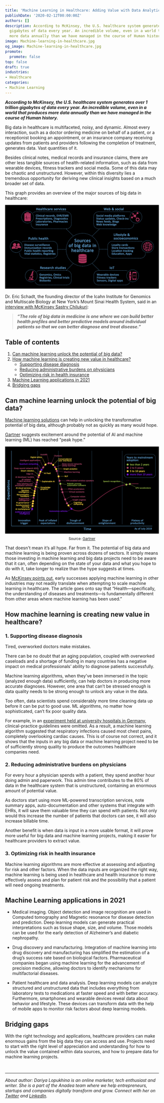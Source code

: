 ```yaml
---
title: 'Machine Learning in Healthcare: Adding Value with Data Analytics'
publishDate: '2020-02-12T00:00:00Z'
authors: []
description: According to McKinsey, the U.S. healthcare system generates over 1 trillion
  gigabytes of data every year. An incredible volume, even in a world that produces
  more data annually than we have managed in the course of Human history.
image: Machine-learning-in-healthcare.jpg
og_image: Machine-learning-in-healthcare.jpg
promote:
  promote: false
top: false
draft: true
industries:
- Healthcare
categories:
- Machine Learning
---
```


***According to McKinsey, the U.S. healthcare system generates over 1 trillion gigabytes of data every year. An incredible volume, even in a world that produces more data annually than we have managed in the course of Human history.***

Big data in healthcare is multifaceted, noisy, and dynamic. Almost every interaction, such as a doctor ordering medicine on behalf of a patient, or a receptionist booking an appointment, or an insurance company receiving updates from patients and providers following the completion of treatment, generates data. Vast quantities of it.

Besides clinical notes, medical records and insurance claims, there are other less tangible sources of health-related information, such as data from wearable devices, fitness trackers and social media. Some of this data may be chaotic and unstructured. However, within this diversity lies a tremendous opportunity for deriving new clinical insights based on a much broader set of data.

This graph provides an overview of the major sources of big data in healthcare:

![Sources of big data in healthcare](Sources-of-big-data-in-healthcare.jpg)

Dr. Eric Schadt, the founding director of the Icahn Institute for Genomics and Multiscale Biology at New York’s Mount Sinai Health System, said in an <a href="https://www.mckinsey.com/industries/life-sciences/our-insights/the-role-of-big-data-in-medicine" target="_blank">interview with McKinsey Sastry Chilukuri</a>:

> ***“The role of big data in medicine is one where we can build better health profiles and better predictive models around individual patients so that we can better diagnose and treat disease.”***

<h2>Table of contents</h2>
<ol>
 <li><a href="#machine-learning">Can machine learning unlock the potential of big data?</a>
 <li><a href="#machine-learning-in-healthcare"> How machine learning is creating new value in healthcare?</a>
 <ul>
  <li><a href="#disease-diagnosis">Supporting disease diagnosis</a></li>
  <li><a href="#reducing-burdens">Reducing administrative burdens on physicians</a></li>
  <li><a href="#optimizing-risk">Optimizing risk in health insurance</a></li>
 </ul>
 <li><a href="#ML-in-2021">Machine Learning applications in 2021</a>
 <li><a href="#conclusion">Bridging gaps</a>
 </li>
</ol>

 <a name="machine-learning"></a>
## Can machine learning unlock the potential of big data?

<a href="https://anadea.info/solutions/machine-learning-software-development" target="_blank">Machine learning solutions</a> can help in unlocking the transformative potential of big data, although probably not as quickly as many would hope.

<a href="https://www.gartner.com/smarterwithgartner/top-trends-on-the-gartner-hype-cycle-for-artificial-intelligence-2019" target="_blank">Gartner</a> suggests excitement around the potential of AI and machine learning (ML) has reached “peak hype.”

<center><img src="Hype-cycle-for-ML-2019.jpg" alt="Artificial intelligence trends"></center>
<center><sub>Source: <a href="https://www.gartner.com/smarterwithgartner/top-trends-on-the-gartner-hype-cycle-for-artificial-intelligence-2019" rel="nofollow" target="_blank">Gartner</a></sub></center>

That doesn't mean it’s all hype. Far from it. The potential of big data and machine learning is being proven across dozens of sectors. It simply means those investing in machine learning and big data projects need to be aware that it can, often depending on the state of your data and what you hope to do with it, take longer to realize than the hype suggests at times.

As <a href="https://www.mckinsey.com/industries/life-sciences/our-insights/machine-learning-and-therapeutics-2-0-avoiding-hype-realizing-potential" target="_blank">McKinsey points out</a>, early successes applying machine learning in other industries may not readily translate when attempting to scale machine learning in healthcare. The article goes onto say that “Health—specifically, the understanding of diseases and treatments—is fundamentally different from other areas where machine learning has been used.”

<a name="machine-learning-in-healthcare"></a>
## How machine learning is creating new value in healthcare?
<a name="disease-diagnosis"></a>
### 1. Supporting disease diagnosis

Tired, overworked doctors make mistakes.

There can be no doubt that an aging population, coupled with overworked caseloads and a shortage of funding in many countries has a negative impact on medical professionals’ ability to diagnose patients successfully.

Machine learning algorithms, when they've been immersed in the topic (analyzed enough data) sufficiently, can help doctors in producing more accurate diagnoses. However, one area that can’t be stressed enough is data quality needs to be strong enough to unlock any value in the data.

Too often, data scientists spend considerably more time cleaning data up before it can be put to good use. ML algorithms, no matter how sophisticated, can’t fix poor quality data.

For example, in an <a href="https://www.spiegel.de/international/world/playing-doctor-with-watson-medical-applications-expose-current-limits-of-ai-a-1221543.html" target="_blank">experiment held at university hospitals in Germany</a>, clinical-practice guidelines were omitted. As a result, a machine learning algorithm suggested that respiratory infections caused most chest pains, completely overlooking cardiac causes. This is of course not correct, and it shows that the inputs in any big data or machine learning project need to be of sufficiently strong quality to produce the outcomes healthcare companies need.

<a name="reducing-burdens"></a>
### 2. Reducing administrative burdens on physicians

For every hour a physician spends with a patient, they spend another hour doing admin and paperwork. This admin time contributes to the 80% of data in the healthcare system that is unstructured, containing an enormous amount of potential value.

As doctors start using more ML-powered transcription services, note summary apps, auto-documentation and other systems that integrate with EHRs, it will save them valuable time they can spend with patients. Not only would this increase the number of patients that doctors can see, it will also increase billable time.

Another benefit is when data is input in a more usable format, it will prove more useful for big data and machine learning projects, making it easier for healthcare providers to extract value.
<a name="optimizing-risk"></a>
### 3. Optimizing risk in health insurance

Machine learning algorithms are more effective at assessing and adjusting for risk and other factors. When the data inputs are organized the right way, machine learning is being used in healthcare and health insurance to more effectively assess and plan for patient risk and the possibility that a patient will need ongoing treatments.

<a name="ML-in-2021"></a>
## Machine Learning applications in 2021

* Medical imaging. Object detection and image recognition are used in Computed tomography and Magnetic resonance for disease detection and prediction. Deep learning models can generate practical interpretations such as tissue shape, size, and volume. Those models can be used for the early detection of Alzheimer’s and diabetic nephropathy.

* Drug discovery and manufacturing. Integration of machine learning into drug discovery and manufacturing has simplified the estimation of a drug’s success rate based on biological factors. Pharmaceutical companies began using machine learning for the advancement of precision medicine, allowing doctors to identify mechanisms for multifactorial diseases.

* Patient healthcare and data analysis. Deep learning models can analyze structured and unstructured data that includes everything from laboratory tests to medications at faster speed and with better accuracy. Furthermore, smartphones and wearable devices reveal data about behavior and lifestyle. These devices can transform data with the help of mobile apps to monitor risk factors about deep learning models.

<a name="conclusion"></a>
## Bridging gaps

With the right technology and applications, healthcare providers can make enormous gains from the big data they can access and use. Projects need to start with the right level of appreciation and understanding for how to unlock the value contained within data sources, and how to prepare data for machine learning projects.


<br />

---
*About author: Dariya Lopukhina is an online marketer, tech enthusiast and writer. She is a part of the Anadea team where we help entrepreneurs, startups and companies digitally transform and grow. Connect with her on <a href="https://twitter.com/DariyaLopukhina" rel="nofollow" target="_blank">Twitter</a> and <a href="https://www.linkedin.com/in/dariyalopukhina/" rel="nofollow" target="_blank">LinkedIn</a>.*
